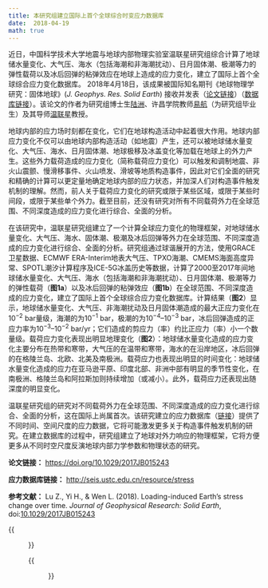 ```yaml
---
title: 本研究组建立国际上首个全球综合时变应力数据库
date:  2018-04-19
math: true
---
```

近日，中国科学技术大学地震与地球内部物理实验室温联星研究组综合计算了地球储水量变化、大气压、海水（包括海潮和非海潮扰动）、日月固体潮、极潮等力的弹性载荷以及冰后回弹的粘弹效应在地球上造成的应力变化，建立了国际上首个全球综合应力变化数据库。
2018年4月18日，该成果被国际知名期刊《地球物理学研究：固体地球》(*J. Geophys. Res. Solid Earth*) 接收并发表（[论文链接](https://doi.org/10.1029/2017JB015243)）（[数据库链接](http://seis.ustc.edu.cn/resource/stress/)）。该论文的作者为研究组博士生[陆洲](http://home.ustc.edu.cn/~luzhou)、许昌学院教师[易航](http://chenghuan.xcu.edu.cn/info/1113/2693.htm)（为研究组毕业生）及其导师[温联星](http://seis.ustc.edu.cn/member)教授。

地球内部的应力场时刻都在变化，它们在地球构造活动中起着很大作用。地球内部应力变化不仅可以由地球内部构造活动（如地震）产生，还可以被地球储水量变化、大气压、海水、日月固体潮、地球极移及冰盖变化等加载在地球上的外力产生。这些外力载荷造成的应力变化（简称载荷应力变化）可以触发和调制地震、非火山震颤、慢滑移事件、火山喷发、滑坡等地质构造事件，因此对它们全面的研究和精确的计算可以更定量地确定地球内部的应力状态，并加深人们对构造事件触发机制的理解。然而，前人关于载荷应力变化的研究或限于某些区域，或限于某些时间段，或限于某些单个外力。截至目前，还没有研究对所有不同载荷外力在全球范围、不同深度造成的应力变化进行综合、全面的分析。

在该研究中，温联星研究组建立了一个计算全球应力变化的物理框架，对地球储水量变化、大气压、海水、固体潮、极潮及冰后回弹等外力在全球范围、不同深度造成的应力变化进行综合、全面的分析。研究组通过球谐展开的方法，使用GRACE卫星数据、ECMWF ERA-Interim地表大气压、TPXO海潮、CMEMS海面高度异常、SPOTL潮汐计算程序及ICE-5G冰盖历史等数据，计算了2000至2017年间地球储水量变化、大气压、海水（包括海潮和非海潮扰动）、日月固体潮、极潮等力的弹性载荷（**图1a**）以及冰后回弹的粘弹效应（**图1b**）在全球范围、不同深度造成的应力变化，建立了国际上首个全球综合应力变化数据库。计算结果（**图2**）显示，地球储水量变化、大气压、非海潮扰动及日月固体潮造成的最大正应力变化在$10^{-2}$ bar量级，海潮的为$10^{-1}$ bar，极潮的为$10^{-4}$–$10^{-3}$ bar，冰后回弹造成的正应力率为$10^{-3}$–$10^{-2}$ bar/yr；它们造成的剪应力（率）约比正应力（率）小一个数量级。载荷应力变化表现出明显地理变化（**图2**）：地球储水量变化造成的应力变化主要分布在热带和寒带，大气压的在温带和寒带，海水的在沿岸地区，冰后回弹的在格陵兰岛、北欧、北美及南极洲。载荷应力也表现出明显的时间变化：地球储水量变化造成的应力在亚马逊平原、印度北部、非洲中部有明显的季节性变化，在南极洲、格陵兰岛和阿拉斯加则持续增加（或减小）。此外，载荷应力还表现出随深度的明显变化。

温联星研究组的研究对不同载荷外力在全球范围、不同深度造成的应力变化进行综合、全面的分析，这在国际上尚属首次。该研究建立的应力数据库（[链接](http://seis.ustc.edu.cn/resource/stress)）提供了不同时间、空间尺度的应力数据，它将可能激发更多关于构造事件触发机制的研究。在建立数据库的过程中，研究组建立了地球对外力响应的物理框架，它将方便更多从不同时空尺度反演地球内部力学参数和物理状态的研究。

**论文链接：** https://doi.org/10.1029/2017JB015243

**应力数据库链接：** http://seis.ustc.edu.cn/resource/stress

**参考文献：**
Lu Z., Yi H., & Wen L. (2018). Loading-induced Earth’s stress change over time. *Journal of Geophysical Research: Solid Earth*, doi:[10.1029/2017JB015243](https://doi.org/10.1029/2017JB015243)


{{<figure src="Fig1.jpg" caption="图1 加载在地球上的外力及地球对其弹性、粘弹响应示意图。（a）地球的弹性响应。左：加载在地球上的短周期（数时至数年）外力，包括地球储水量变化、大气压、海水（包括海潮和非海潮扰动）及固体潮；右：地球对短周期外力的弹性响应（以应变表示）。（b）地球的粘弹响应。（左）加载在地球上的冰盖及（右）地球对其粘弹响应。">}}


{{<figure src="Fig2.jpg" caption="图2 不同载荷外力在地表造成应力（率）最大振幅分布图。（a）储水量变化、（b）大气压、（c）海潮、（d）非海潮海水扰动、（e）日月固体潮、（f）极潮造成的应力以及（g）冰后回弹造成的应力率的最大振幅。">}}
